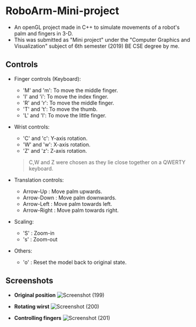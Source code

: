 # RoboArm-Mini-project

* An openGL project made in C++ to simulate movements of a robot's palm and fingers in 3-D.
* This was submitted as "Mini project" under the "Computer Graphics and Visualization" subject of 6th semester (2019) BE CSE degree by me.

## Controls
* Finger controls (Keyboard):
  * 'M' and 'm': To move the middle finger.
  * 'I' and 'i': To move the index finger.
  * 'R' and 'r': To move the middle finger.
  * 'T' and 't': To move the thumb.
  * 'L' and 'l': To move the little finger.
 
* Wrist controls:
  * 'C' and 'c': Y-axis rotation.
  * 'W' and 'w': X-axis rotation.
  * 'Z' and 'z': Z-axis rotation.
  
  > C,W and Z were chosen as they lie close together on a QWERTY keyboard.

* Translation controls:
  * Arrow-Up    : Move palm upwards.
  * Arrow-Down  : Move palm downwards.
  * Arrow-Left  : Move palm towards left.
  * Arrow-Right : Move palm towards right.
  
* Scaling:
  * 'S' : Zoom-in
  * 's' : Zoom-out

* Others:
  * 'o' : Reset the model back to original state.
 


## Screenshots

* **Original position**
![Screenshot (199)](https://user-images.githubusercontent.com/61655919/93741225-9e5cab80-fc09-11ea-835e-9edb6b7c3047.png)

* **Rotating wirst**
![Screenshot (200)](https://user-images.githubusercontent.com/61655919/93741229-9f8dd880-fc09-11ea-9414-522cdc7e0906.png)

* **Controlling fingers**
![Screenshot (201)](https://user-images.githubusercontent.com/61655919/93741233-a0266f00-fc09-11ea-8623-a35a54e48b36.png)

